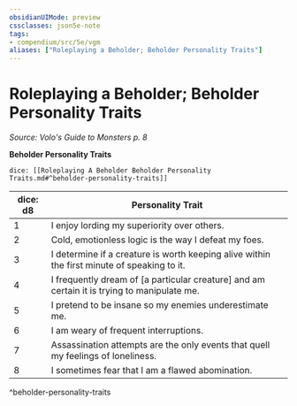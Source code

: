 ```yaml
---
obsidianUIMode: preview
cssclasses: json5e-note
tags:
- compendium/src/5e/vgm
aliases: ["Roleplaying a Beholder; Beholder Personality Traits"]
---
```

# Roleplaying a Beholder; Beholder Personality Traits
*Source: Volo's Guide to Monsters p. 8* 

**Beholder Personality Traits**

`dice: [[Roleplaying A Beholder Beholder Personality Traits.md#^beholder-personality-traits]]`

| dice: d8 | Personality Trait |
|----------|-------------------|
| 1 | I enjoy lording my superiority over others. |
| 2 | Cold, emotionless logic is the way I defeat my foes. |
| 3 | I determine if a creature is worth keeping alive within the first minute of speaking to it. |
| 4 | I frequently dream of [a particular creature] and am certain it is trying to manipulate me. |
| 5 | I pretend to be insane so my enemies underestimate me. |
| 6 | I am weary of frequent interruptions. |
| 7 | Assassination attempts are the only events that quell my feelings of loneliness. |
| 8 | I sometimes fear that I am a flawed abomination. |
^beholder-personality-traits